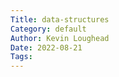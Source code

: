 ```yaml
---  
Title: data-structures  
Category: default  
Author: Kevin Loughead  
Date: 2022-08-21  
Tags:   
---  
```


